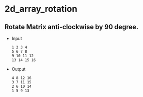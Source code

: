 # 2d_array_rotation

## Rotate Matrix anti-clockwise by 90 degree.

- Input
    
      1 2 3 4 
      5 6 7 8 
      9 10 11 12 
      13 14 15 16
      
- Output
  
      4 8 12 16
      3 7 11 15
      2 6 10 14
      1 5 9 13
      
